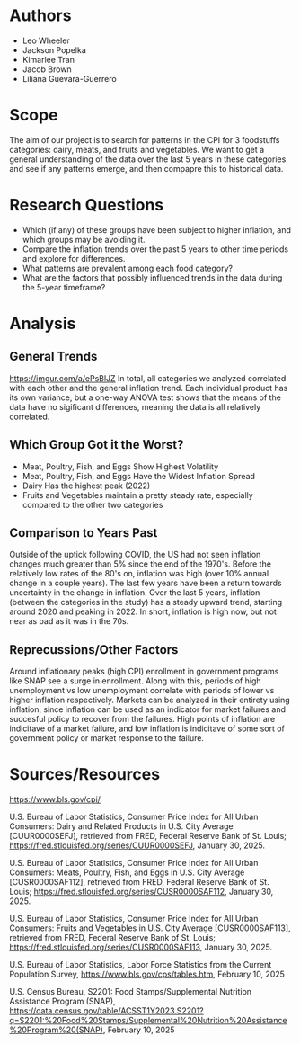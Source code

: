 # Authors
- Leo Wheeler
- Jackson Popelka
- Kimarlee Tran
- Jacob Brown
- Liliana Guevara-Guerrero

# Scope
The aim of our project is to search for patterns in the CPI for 3 foodstuffs categories: dairy, meats, and fruits and vegetables.  We want to get a general understanding of the data over the last 5 years in these categories and see if any patterns emerge, and then compapre this to historical data. 

# Research Questions
- Which (if any) of these groups have been subject to higher inflation, and which groups may be avoiding it. 
- Compare the inflation trends over the past 5 years to other time periods and explore for differences.
- What patterns are prevalent among each food category?
- What are the factors that possibly influenced trends in the data during the 5-year timeframe?

# Analysis
## General Trends
https://imgur.com/a/ePsBlJZ
In total, all categories we analyzed correlated with each other and the general inflation trend. Each individual product has its own variance, but a one-way ANOVA test shows that the means of the data have no sigificant differences, meaning the data is all relatively correlated. 

## Which Group Got it the Worst?
- Meat, Poultry, Fish, and Eggs Show Highest Volatility
- Meat, Poultry, Fish, and Eggs Have the Widest Inflation Spread
- Dairy Has the highest peak (2022)
- Fruits and Vegetables maintain a pretty steady rate, especially compared to the other two categories

## Comparison to Years Past
Outside of the uptick following COVID, the US had not seen inflation changes much greater than 5% since the end of the 1970's. Before the relatively low rates of the 80's on, inflation was high (over 10% annual change in a couple years). The last few years have been a return towards uncertainty in the change in inflation. Over the last 5 years, inflation (between the categories in the study) has a steady upward trend, starting around 2020 and peaking in 2022. In short, inflation is high now, but not near as bad as it was in the 70s. 

## Reprecussions/Other Factors
Around inflationary peaks (high CPI) enrollment in government programs like SNAP see a surge in enrollment. Along with this, periods of high unemployment vs low unemployment correlate with periods of lower vs higher inflation respectively. Markets can be analyzed in their entirety using inflation, since inflation can be used as an indicator for market failures and succesful policy to recover from the failures. High points of inflation are indicitave of a market failure, and low inflation is indicitave of some sort of government policy or market response to the failure. 

# Sources/Resources
https://www.bls.gov/cpi/

U.S. Bureau of Labor Statistics, Consumer Price Index for All Urban Consumers: Dairy and Related Products in U.S. City Average [CUUR0000SEFJ], retrieved from FRED, Federal Reserve Bank of St. Louis; https://fred.stlouisfed.org/series/CUUR0000SEFJ, January 30, 2025.

U.S. Bureau of Labor Statistics, Consumer Price Index for All Urban Consumers: Meats, Poultry, Fish, and Eggs in U.S. City Average [CUSR0000SAF112], retrieved from FRED, Federal Reserve Bank of St. Louis; https://fred.stlouisfed.org/series/CUSR0000SAF112, January 30, 2025.

U.S. Bureau of Labor Statistics, Consumer Price Index for All Urban Consumers: Fruits and Vegetables in U.S. City Average [CUSR0000SAF113], retrieved from FRED, Federal Reserve Bank of St. Louis; https://fred.stlouisfed.org/series/CUSR0000SAF113, January 30, 2025.

U.S. Bureau of Labor Statistics, Labor Force Statistics from the Current Population Survey, https://www.bls.gov/cps/tables.htm, February 10, 2025

U.S. Census Bureau, S2201: Food Stamps/Supplemental Nutrition Assistance Program (SNAP), https://data.census.gov/table/ACSST1Y2023.S2201?q=S2201:%20Food%20Stamps/Supplemental%20Nutrition%20Assistance%20Program%20(SNAP), February 10, 2025

